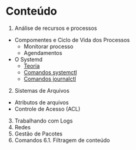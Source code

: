 # Conteúdo

1.  Análise de recursos e processos  
  + Compomentes e Ciclo de Vida dos Processos
    + Monitorar processo
    + Agendamentos  
  + O Systemd  
    + [Teoria](systemd_teoria.md)  
    + [Comandos systemctl](systemd.md)
    + [Comandos journalctl](journald_comandos.md) 
2.  Sistemas de Arquivos
  + Atributos de arquivos
  + Controle de Acesso (ACL)
3.  Trabalhando com Logs
4.  Redes
5. Gestão de Pacotes
6. Comandos
  6.1. Filtragem de conteúdo

